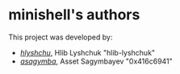 # minishell's authors
This project was developed by:
<br>
<ul>
    <li><i><a href="https://github.com/hlib-lyshchuk">hlyshchu</a></i>, Hlib Lyshchuk "hlib-lyshchuk"</li>
    <li><i><a href="https://github.com/0x416c6941">asagymba</a></i>, Asset Sagymbayev "0x416c6941"</li>
</ul>
